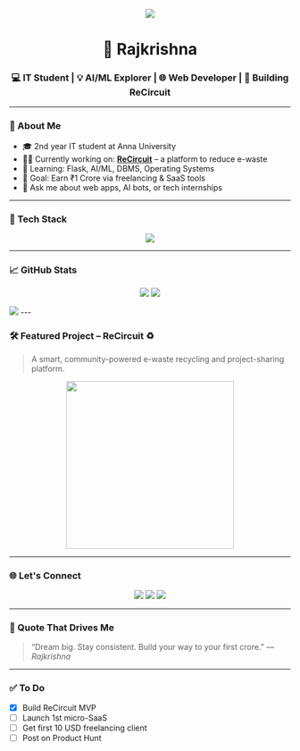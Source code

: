 <!-- Rajkrishna GitHub Profile README -->

<p align="center">
  <img src="https://readme-typing-svg.herokuapp.com?lines=Hi,+I'm+Rajkrishna;Web+Developer+%7C+AI+Explorer;Building+ReCircuit+♻️&center=true&width=500&height=45&color=00BFFF&vCenter=true&size=22" />
</p>

<h1 align="center">🌟 Rajkrishna</h1>
<h3 align="center">💻 IT Student | 💡 AI/ML Explorer | 🌐 Web Developer | 🚀 Building ReCircuit</h3>

---

### 🧠 About Me

- 🎓 2nd year IT student at Anna University  
- 🧑‍💻 Currently working on: **[ReCircuit](https://github.com/Krishna-js45/ReCircuit)** – a platform to reduce e-waste  
- 🌱 Learning: Flask, AI/ML, DBMS, Operating Systems  
- 🎯 Goal: Earn ₹1 Crore via freelancing & SaaS tools  
- 💬 Ask me about web apps, AI bots, or tech internships

---

### 🚀 Tech Stack

<p align="center">
  <img src="https://skillicons.dev/icons?i=python,flask,html,css,js,git,github,vscode,figma" />
</p>

---

### 📈 GitHub Stats

<p align="center">
  <img src="https://github-readme-stats.vercel.app/api?username=Krishna-js45&show_icons=true&theme=radical&hide_border=true" />
  
  <img src="https://github-readme-stats.vercel.app/api/top-langs/?username=Krishna-js45&layout=compact&theme=radical&hide_border=true" />
</p>
<img src="https://streak-stats.demolab.com?user=Krishna-js45&theme=radical&hide_border=true" />
---

### 🛠 Featured Project – ReCircuit ♻️

> A smart, community-powered e-waste recycling and project-sharing platform.

<p align="center">
  <a href="https://github.com/Krishna-js45/ReCircuit">
    <img src="https://media.giphy.com/media/f9XgHHnPnDjOF1hWes/giphy.gif" width="300px" />
  </a>
</p>

---

### 🌐 Let's Connect

<p align="center">
  <a href="mailto:yourmail@gmail.com"><img src="https://img.shields.io/badge/Gmail-D14836?style=for-the-badge&logo=gmail&logoColor=white" /></a>
  <a href="https://linkedin.com/in/your-linkedin"><img src="https://img.shields.io/badge/LinkedIn-0077B5?style=for-the-badge&logo=linkedin&logoColor=white" /></a>
  <a href="https://your-portfolio.com"><img src="https://img.shields.io/badge/Portfolio-000000?style=for-the-badge&logo=vercel&logoColor=white" /></a>
</p>

---

### 💬 Quote That Drives Me

> “Dream big. Stay consistent. Build your way to your first crore.” — *Rajkrishna*

---

### ✅ To Do

- [x] Build ReCircuit MVP  
- [ ] Launch 1st micro-SaaS  
- [ ] Get first 10 USD freelancing client  
- [ ] Post on Product Hunt  
